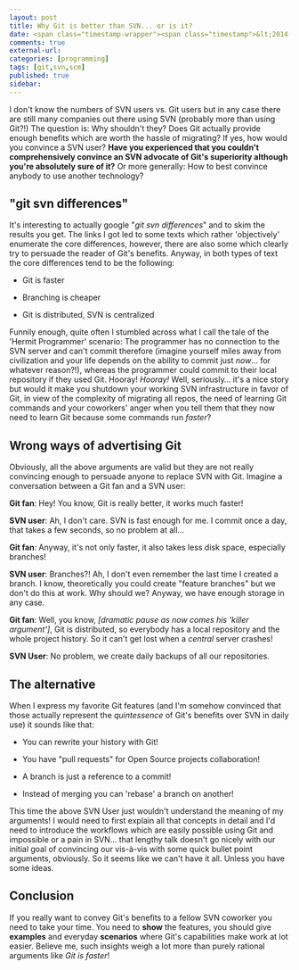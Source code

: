 ```yaml
---
layout: post
title: Why Git is better than SVN... or is it?
date: <span class="timestamp-wrapper"><span class="timestamp">&lt;2014-02-24 Mon&gt;</span></span> 
comments: true
external-url:
categories: [programming]
tags: [git,svn,scm]
published: true
sidebar: 
---
```

I don't know the numbers of SVN users vs. Git users but in any case there are
still many companies out there using SVN (probably more than using
Git?!) The question is: Why shouldn't they? Does Git actually provide
enough benefits which are worth the hassle of migrating? If yes, how
would you convince a SVN user? **Have you experienced that you couldn't comprehensively convince an SVN advocate of Git's
superiority although you're absolutely sure of it?** Or more generally:
How to best convince anybody to use another technology?

<!-- more -->

## "git svn differences"
It's interesting to actually google "*git svn differences*" and to
skim the results you get. The links I got led to some texts which rather 'objectively'
enumerate the core differences, however, there are also some which
clearly try to persuade the reader of Git's benefits. Anyway, in
both types of text the core differences tend to be the following:

<ul><li>

Git is faster

</li><li>

Branching is cheaper

</li><li>

Git is distributed, SVN is centralized

</li></ul>

Funnily enough, quite often I stumbled across what I call the tale of the 'Hermit
Programmer' scenario: The programmer has no connection to the SVN
server and can't commit therefore (imagine yourself miles away from
civilization and your life depends on the ability to commit just
*now*&#x2026; for whatever reason?!), whereas the programmer could commit to their local repository if they used Git.
Hooray! *Hooray!* Well, seriously&#x2026; it's a nice story but would it make you
shutdown your working SVN infrastructure in favor of Git, in view
of the complexity of migrating all repos, the need of learning Git
commands and your coworkers' anger when you tell them that they now
need to learn Git because some commands run *faster*?

## Wrong ways of advertising Git
Obviously, all the above arguments are valid but they are not really
convincing enough to persuade anyone to replace SVN with Git. Imagine a conversation between
a Git fan and a SVN user:

**Git fan**: Hey! You know, Git is really better, it works much
faster!

**SVN user**: Ah, I don't care. SVN is fast enough for me. I commit
once a day, that takes a few seconds, so no problem at all&#x2026;

**Git fan**: Anyway, it's not only faster, it also takes less disk
space, especially branches!

**SVN user**: Branches?! Ah, I don't even remember the last time I
created a branch. I know, theoretically you could create "feature branches" but
we don't do this at work. Why should we? Anyway, we have enough
storage in any case.

**Git fan**: Well, you know, *[dramatic pause as now comes his 'killer
argument']*, Git is distributed, so everybody has a local repository
and the whole project history. So it can't get lost when a *central*
server crashes!

**SVN User**: No problem, we create daily backups of all our
repositories. 

## The alternative
When I express my favorite Git features (and I'm somehow convinced that those actually
represent the *quintessence* of Git's benefits over SVN in daily use) it sounds like that:

<ul><li>

You can rewrite your history with Git!

</li><li>

You have "pull requests" for Open Source projects collaboration!

</li><li>

A branch is just a reference to a commit!

</li><li>

Instead of merging you can 'rebase' a branch on another!

</li></ul>

This time the above SVN User just wouldn't understand the meaning of
my arguments! I would need to first explain all that concepts in
detail and I'd need to introduce the workflows which are easily possible using Git
and impossible or a pain in SVN&#x2026; that lengthy talk doesn't go nicely with our
initial goal of convincing
our vis-à-vis with some quick bullet point arguments, obviously. So it
seems like we can't have it all. Unless you have some ideas.

## Conclusion
If you really want to convey Git's benefits to a fellow SVN coworker you need to take your
time. You need to **show** the features, you should give **examples**
and everyday **scenarios** where Git's capabilities make work at lot
easier. Believe me, such insights weigh a lot more than purely
rational arguments like *Git is faster*!
